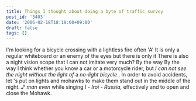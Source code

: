 ```yaml
---
title: Things I thought about doing a byte of traffic survey
post_id: '3403'
date: '2006-02-18T18:19:00+09:00'
draft: false
tags: []
---
```


I'm looking for a bicycle crossing with a lightless fire often 'A' It is only a regular whiteboard or an enemy of the eyes but there is only it There is also a night vision scope that I can not imitate very much? By the way By the way I think whether you know a car or a motorcycle rider, but _I can not see the night without the light of_ a _no-light bicycle_ . In order to avoid accidents, let 's put on lights and mohawks to make them stand out in the middle of the night. _♪ man even_ while singing I _\- Iroi - Russia,_ effectively and to open and close the Mohawk.
